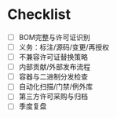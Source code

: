 # Checklist

- [ ] BOM完整与许可证识别
- [ ] 义务：标注/源码/变更/再授权
- [ ] 不兼容许可证替换策略
- [ ] 内部贡献/外部发布流程
- [ ] 容器与二进制分发检查
- [ ] 自动化扫描/门禁/例外库
- [ ] 第三方许可采购与归档
- [ ] 季度复盘
